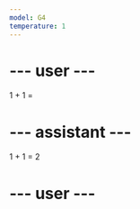 ```yaml
---
model: G4
temperature: 1
---
```


# --- user ---

1 + 1 =

# --- assistant ---

1 + 1 = 2

# --- user ---
